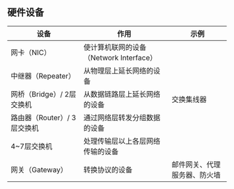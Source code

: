 ## 硬件设备

| 设备                        | 作用                                    | 示例                         |
| --------------------------- | --------------------------------------- | ---------------------------- |
| 网卡（NIC）                 | 使计算机联网的设备（Network Interface） |                              |
| 中继器（Repeater）          | 从物理层上延长网络的设备                |                              |
| 网桥（Bridge）/ 2层交换机   | 从数据链路层上延长网络的设备            | 交换集线器                   |
| 路由器（Router）/ 3层交换机 | 通过网络层转发分组数据的设备            |                              |
| 4~7层交换机                 | 处理传输层以上各层网络传输的设备        |                              |
| 网关（Gateway）             | 转换协议的设备                          | 邮件网关、代理服务器、防火墙 |


